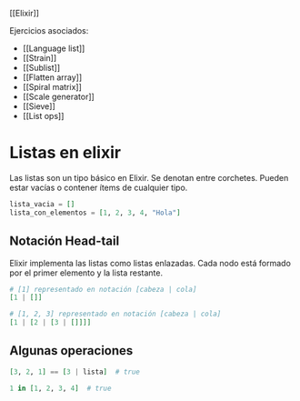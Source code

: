 [[Elixir]]

Ejercicios asociados:
+ [[Language list]]
+ [[Strain]]
+ [[Sublist]]
+ [[Flatten array]]
+ [[Spiral matrix]]
+ [[Scale generator]]
+ [[Sieve]]
+ [[List ops]]
# Listas en elixir
Las listas son un tipo básico en Elixir. Se denotan entre corchetes. Pueden estar vacías o contener ítems de cualquier tipo.
```elixir
lista_vacia = []
lista_con_elementos = [1, 2, 3, 4, "Hola"]
```

## Notación Head-tail 
Elixir implementa las listas como listas enlazadas. Cada nodo está formado por el primer elemento y la lista restante.
```elixir
# [1] representado en notación [cabeza | cola]
[1 | []]

# [1, 2, 3] representado en notación [cabeza | cola]
[1 | [2 | [3 | []]]]
```

## Algunas operaciones
```elixir
[3, 2, 1] == [3 | lista]  # true

1 in [1, 2, 3, 4]  # true
```